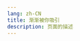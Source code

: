 ```yaml
---
lang: zh-CN   
title: 渐渐被你吸引  
description: 页面的描述  
---
```



<MusicPlayer musicId="493735159"
musicSrc="https://oss-xuxin.oss-cn-beijing.aliyuncs.com/blog/music/FIELD%20OF%20VIEW%20-%20DAN%20DAN%20%E5%BF%83%E9%AD%85%E3%81%8B%E3%82%8C%E3%81%A6%E3%81%8F%28Cinema%20Version%29.mp3"
style="margin:0 auto" theme="borealis"></MusicPlayer>

<br>


<Comment></Comment>
